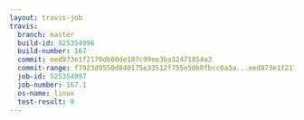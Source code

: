```yaml
---
layout: travis-job
travis:
  branch: master
  build-id: 525354996
  build-number: 167
  commit: eed973e1f2170db80de187c99ee3ba32471854a3
  commit-range: f7923d9550d840175e33512f755e50b0fbcc0a3a...eed973e1f2170db80de187c99ee3ba32471854a3
  job-id: 525354997
  job-number: 167.1
  os-name: linux
  test-result: 0
---
```

